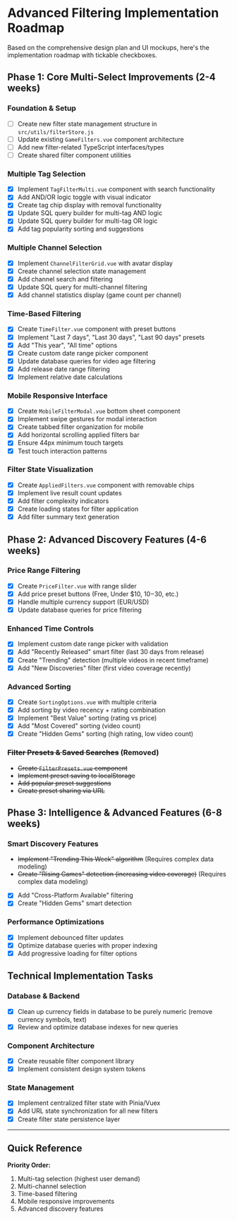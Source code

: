 # Advanced Filtering Implementation Roadmap

Based on the comprehensive design plan and UI mockups, here's the implementation roadmap with tickable checkboxes.

## Phase 1: Core Multi-Select Improvements (2-4 weeks)

### Foundation & Setup
- [ ] Create new filter state management structure in `src/utils/filterStore.js`
- [ ] Update existing `GameFilters.vue` component architecture
- [ ] Add new filter-related TypeScript interfaces/types
- [ ] Create shared filter component utilities

### Multiple Tag Selection
- [x] Implement `TagFilterMulti.vue` component with search functionality
- [x] Add AND/OR logic toggle with visual indicator
- [x] Create tag chip display with removal functionality
- [x] Update SQL query builder for multi-tag AND logic
- [x] Update SQL query builder for multi-tag OR logic
- [x] Add tag popularity sorting and suggestions

### Multiple Channel Selection
- [x] Implement `ChannelFilterGrid.vue` with avatar display
- [x] Create channel selection state management
- [x] Add channel search and filtering
- [x] Update SQL query for multi-channel filtering
- [x] Add channel statistics display (game count per channel)

### Time-Based Filtering
- [x] Create `TimeFilter.vue` component with preset buttons
- [x] Implement "Last 7 days", "Last 30 days", "Last 90 days" presets
- [x] Add "This year", "All time" options
- [x] Create custom date range picker component
- [x] Update database queries for video age filtering
- [x] Add release date range filtering
- [x] Implement relative date calculations

### Mobile Responsive Interface
- [x] Create `MobileFilterModal.vue` bottom sheet component
- [x] Implement swipe gestures for modal interaction
- [x] Create tabbed filter organization for mobile
- [x] Add horizontal scrolling applied filters bar
- [x] Ensure 44px minimum touch targets
- [x] Test touch interaction patterns

### Filter State Visualization
- [x] Create `AppliedFilters.vue` component with removable chips
- [x] Implement live result count updates
- [x] Add filter complexity indicators
- [x] Create loading states for filter application
- [x] Add filter summary text generation

## Phase 2: Advanced Discovery Features (4-6 weeks)

### Price Range Filtering
- [x] Create `PriceFilter.vue` with range slider
- [x] Add price preset buttons (Free, Under $10, $10-$30, etc.)
- [x] Handle multiple currency support (EUR/USD)
- [x] Update database queries for price filtering

### Enhanced Time Controls
- [x] Implement custom date range picker with validation
- [x] Add "Recently Released" smart filter (last 30 days from release)
- [x] Create "Trending" detection (multiple videos in recent timeframe)
- [x] Add "New Discoveries" filter (first video coverage recently)

### Advanced Sorting
- [x] Create `SortingOptions.vue` with multiple criteria
- [x] Add sorting by video recency + rating combination
- [x] Implement "Best Value" sorting (rating vs price)
- [x] Add "Most Covered" sorting (video count)
- [x] Create "Hidden Gems" sorting (high rating, low video count)

### ~~Filter Presets & Saved Searches~~ (Removed)
- ~~Create `FilterPresets.vue` component~~
- ~~Implement preset saving to localStorage~~
- ~~Add popular preset suggestions~~
- ~~Create preset sharing via URL~~

## Phase 3: Intelligence & Advanced Features (6-8 weeks)

### Smart Discovery Features
- ~~Implement "Trending This Week" algorithm~~ (Requires complex data modeling)
- ~~Create "Rising Games" detection (increasing video coverage)~~ (Requires complex data modeling)
- [x] Add "Cross-Platform Available" filtering
- [x] Create "Hidden Gems" smart detection

### Performance Optimizations
- [x] Implement debounced filter updates
- [x] Optimize database queries with proper indexing
- [x] Add progressive loading for filter options

## Technical Implementation Tasks

### Database & Backend
- [x] Clean up currency fields in database to be purely numeric (remove currency symbols, text)
- [x] Review and optimize database indexes for new queries

### Component Architecture
- [x] Create reusable filter component library
- [x] Implement consistent design system tokens

### State Management
- [x] Implement centralized filter state with Pinia/Vuex
- [x] Add URL state synchronization for all new filters
- [x] Create filter state persistence layer

---

## Quick Reference

**Priority Order:**
1. Multi-tag selection (highest user demand)
2. Multi-channel selection
3. Time-based filtering
4. Mobile responsive improvements
5. Advanced discovery features